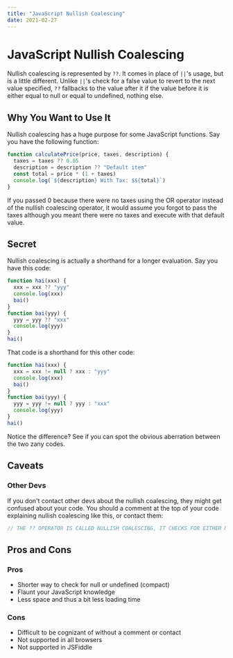 ```yaml
---
title: "JavaScript Nullish Coalescing"
date: 2021-02-27
---
```


# JavaScript Nullish Coalescing

Nullish coalescing is represented by `??`. It comes in place of `||`'s usage, but is a little different. Unlike `||`'s check for a false value to revert to the next value specified, `??` fallbacks to the value after it if the value before it is either equal to null or equal to undefined, nothing else.

## Why You Want to Use It

Nullish coalescing has a huge purpose for some JavaScript functions. Say you have the following function:

```javascript
function calculatePrice(price, taxes, description) {
  taxes = taxes ?? 0.05
  description = description ?? "Default item"
  const total = price * (1 + taxes)
  console.log(`${description} With Tax: $${total}`)
}
```

If you passed 0 because there were no taxes using the OR operator instead of the nullish coalescing operator, it would assume you forgot to pass the taxes although you meant there were no taxes and execute with that default value.

## Secret

Nullish coalescing is actually a shorthand for a longer evaluation. Say you have this code:

```javascript
function hai(xxx) {
  xxx = xxx ?? "yyy"
  console.log(xxx)
  bai()
}
function bai(yyy) {
  yyy = yyy ?? "xxx"
  console.log(yyy)
}
hai()
```

That code is a shorthand for this other code:

```javascript
function hai(xxx) {
  xxx = xxx != null ? xxx : "yyy"
  console.log(xxx)
  bai()
}
function bai(yyy) {
  yyy = yyy != null ? yyy : "xxx"
  console.log(yyy)
}
hai()
```

Notice the difference? See if you can spot the obvious aberration between the two zany codes.

## Caveats

### Other Devs

If you don't contact other devs about the nullish coalescing, they might get confused about your code. You should a comment at the top of your code explaining nullish coalescing like this, or contact them:

```javascript
// THE ?? OPERATOR IS CALLED NULLISH COALESCING, IT CHECKS FOR EITHER NULL OR UNDEFINED ON THE EXPRESSION BEFORE AND IF THAT CHECK RETURNS TRUE, FALLS BACK TO THE EXPRESSION AFTER.
```

## Pros and Cons

### Pros

- Shorter way to check for null or undefined (compact)
- Flaunt your JavaScript knowledge
- Less space and thus a bit less loading time

### Cons

- Difficult to be cognizant of without a comment or contact
- Not supported in all browsers
- Not supported in JSFiddle
